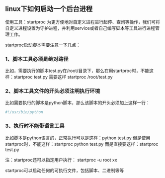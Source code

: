 ## linux下如何启动一个后台进程

使用工具：startproc
为更方便地对自定义进程进行起停、查询等操作，我们可将自定义进程设置为守护进程，并利用service或者自己编写脚本等工具进行进程管理工作。

startproc启动脚本需要注意一下几点：

### 1、脚本工具必须是绝对路径
比如，需要执行的脚本test.py在/root/目录下，那么在用startproc时，不能这样：startproc test.py 
需要这样 startproc /root/test.py

### 2、脚本工具文件的开头必须注明执行环境
比如需要执行的脚本是python脚本，那么该脚本的开头必须加上这样一行：

```py
#!/usr/bin/python
```

### 3、执行时不能带语言工具
比如脚本是python语言的，正常执行可以是这样：python test.py
但是使用startproc时，不能这样：startproc python test.py
而是直接要这样：startproc test.py

注：startproc还可以指定用户执行：
startproc -u root xx

startproc可以启动任何的可执行文件，包括脚本、二进制等等